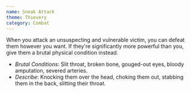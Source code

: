 ```yaml
---
name: Sneak Attack
theme: Thievery
category: Combat
---
```


When you attack an unsuspecting and vulnerable victim, you can defeat them however you want. If they're significantly more powerful than you, give them a brutal physical condition instead.

* *Brutal Conditions*: Slit throat, broken bone, gouged-out eyes, bloody amputation, severed arteries.
* *Describe*: Knocking them over the head, choking them out, stabbing them in the back, slitting their throat.